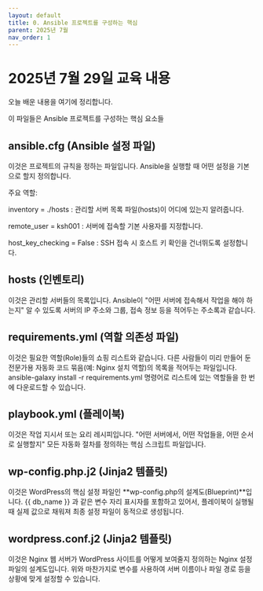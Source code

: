 ```yaml
---
layout: default
title: 0. Ansible 프로젝트를 구성하는 핵심
parent: 2025년 7월
nav_order: 1
---
```


# 2025년 7월 29일 교육 내용

오늘 배운 내용을 여기에 정리합니다.

이 파일들은 Ansible 프로젝트를 구성하는 핵심 요소들

## ansible.cfg (Ansible 설정 파일)
이것은 프로젝트의 규칙을 정하는 파일입니다. Ansible을 실행할 때 어떤 설정을 기본으로 할지 정의합니다.

주요 역할:

inventory = ./hosts : 관리할 서버 목록 파일(hosts)이 어디에 있는지 알려줍니다.

remote_user = ksh001 : 서버에 접속할 기본 사용자를 지정합니다.

host_key_checking = False : SSH 접속 시 호스트 키 확인을 건너뛰도록 설정합니다.

## hosts (인벤토리)
이것은 관리할 서버들의 목록입니다. Ansible이 "어떤 서버에 접속해서 작업을 해야 하는지" 알 수 있도록 서버의 IP 주소와 그룹, 접속 정보 등을 적어두는 주소록과 같습니다.

## requirements.yml (역할 의존성 파일)
이것은 필요한 역할(Role)들의 쇼핑 리스트와 같습니다. 다른 사람들이 미리 만들어 둔 전문가용 자동화 코드 묶음(예: Nginx 설치 역할)의 목록을 적어두는 파일입니다. ansible-galaxy install -r requirements.yml 명령어로 리스트에 있는 역할들을 한 번에 다운로드할 수 있습니다.

## playbook.yml (플레이북)
이것은 작업 지시서 또는 요리 레시피입니다. "어떤 서버에서, 어떤 작업들을, 어떤 순서로 실행할지" 모든 자동화 절차를 정의하는 핵심 스크립트 파일입니다.

## wp-config.php.j2 (Jinja2 템플릿)
이것은 WordPress의 핵심 설정 파일인 **wp-config.php의 설계도(Blueprint)**입니다. {{ db_name }} 과 같은 변수 자리 표시자를 포함하고 있어서, 플레이북이 실행될 때 실제 값으로 채워져 최종 설정 파일이 동적으로 생성됩니다.

## wordpress.conf.j2 (Jinja2 템플릿)
이것은 Nginx 웹 서버가 WordPress 사이트를 어떻게 보여줄지 정의하는 Nginx 설정 파일의 설계도입니다. 위와 마찬가지로 변수를 사용하여 서버 이름이나 파일 경로 등을 상황에 맞게 설정할 수 있습니다.

